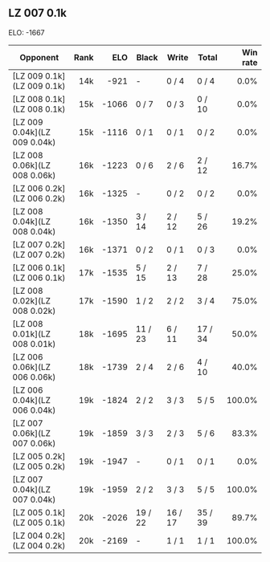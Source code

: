## LZ 007 0.1k ##

ELO: -1667

Opponent | Rank | ELO | Black | Write | Total | Win rate
---------|-----:|----:|-------|-------|-------|-------:
[LZ 009 0.1k](LZ 009 0.1k) | 14k | -921 | - | 0 / 4 | 0 / 4 | 0.0%
[LZ 008 0.1k](LZ 008 0.1k) | 15k | -1066 | 0 / 7 | 0 / 3 | 0 / 10 | 0.0%
[LZ 009 0.04k](LZ 009 0.04k) | 15k | -1116 | 0 / 1 | 0 / 1 | 0 / 2 | 0.0%
[LZ 008 0.06k](LZ 008 0.06k) | 16k | -1223 | 0 / 6 | 2 / 6 | 2 / 12 | 16.7%
[LZ 006 0.2k](LZ 006 0.2k) | 16k | -1325 | - | 0 / 2 | 0 / 2 | 0.0%
[LZ 008 0.04k](LZ 008 0.04k) | 16k | -1350 | 3 / 14 | 2 / 12 | 5 / 26 | 19.2%
[LZ 007 0.2k](LZ 007 0.2k) | 16k | -1371 | 0 / 2 | 0 / 1 | 0 / 3 | 0.0%
[LZ 006 0.1k](LZ 006 0.1k) | 17k | -1535 | 5 / 15 | 2 / 13 | 7 / 28 | 25.0%
[LZ 008 0.02k](LZ 008 0.02k) | 17k | -1590 | 1 / 2 | 2 / 2 | 3 / 4 | 75.0%
[LZ 008 0.01k](LZ 008 0.01k) | 18k | -1695 | 11 / 23 | 6 / 11 | 17 / 34 | 50.0%
[LZ 006 0.06k](LZ 006 0.06k) | 18k | -1739 | 2 / 4 | 2 / 6 | 4 / 10 | 40.0%
[LZ 006 0.04k](LZ 006 0.04k) | 19k | -1824 | 2 / 2 | 3 / 3 | 5 / 5 | 100.0%
[LZ 007 0.06k](LZ 007 0.06k) | 19k | -1859 | 3 / 3 | 2 / 3 | 5 / 6 | 83.3%
[LZ 005 0.2k](LZ 005 0.2k) | 19k | -1947 | - | 0 / 1 | 0 / 1 | 0.0%
[LZ 007 0.04k](LZ 007 0.04k) | 19k | -1959 | 2 / 2 | 3 / 3 | 5 / 5 | 100.0%
[LZ 005 0.1k](LZ 005 0.1k) | 20k | -2026 | 19 / 22 | 16 / 17 | 35 / 39 | 89.7%
[LZ 004 0.2k](LZ 004 0.2k) | 20k | -2169 | - | 1 / 1 | 1 / 1 | 100.0%

